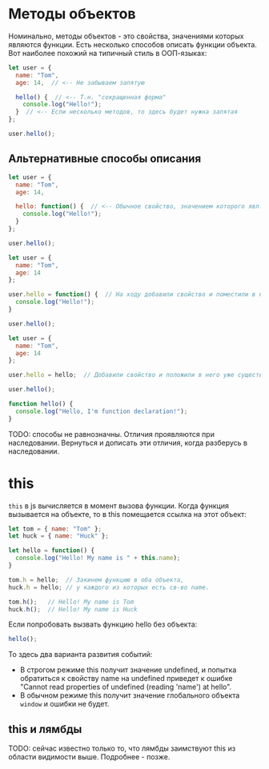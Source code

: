 # Методы объектов

Номинально, методы объектов - это свойства, значениями которых являются функции. Есть несколько способов описать функции объекта. Вот наиболее похожий на типичный стиль в ООП-языках:

```javascript
let user = {
  name: "Tom",
  age: 14,  // <-- Не забываем запятую

  hello() {  // <-- Т.н. "сокращенная форма"
    console.log("Hello!");
  }  // <-- Если несколько методов, то здесь будет нужна запятая
};

user.hello();
```

## Альтернативные способы описания

```javascript
let user = {
  name: "Tom",
  age: 14,

  hello: function() {  // <-- Обычное свойство, значением которого явл. функция
    console.log("Hello!");
  }
};

user.hello();
```

```javascript
let user = {
  name: "Tom",
  age: 14
};

user.hello = function() {  // На ходу добавили свойство и поместили в него новую функцию.
  console.log("Hello!");
}

user.hello();
```

```javascript
let user = {
  name: "Tom",
  age: 14
};

user.hello = hello;  // Добавили свойство и положили в него уже существующую функцию.

user.hello();

function hello() {
  console.log("Hello, I'm function declaration!");
}
```

TODO: способы не равнозначны. Отличия проявляются при наследовании. Вернуться и дописать эти отличия, когда разберусь в наследовании.

# this

`this` в js вычисляется в момент вызова функции. Когда функция вызывается на объекте, то в this помещается ссылка на этот объект:

```javascript
let tom = { name: "Tom" };
let huck = { name: "Huck" };

let hello = function() {
  console.log("Hello! My name is " + this.name);
}

tom.h = hello;  // Закинем функцию в оба объекта,
huck.h = hello; // у каждого из которых есть св-во name.

tom.h();   // Hello! My name is Tom
huck.h();  // Hello! My name is Huck
```

Если попробовать вызвать функцию hello без объекта:

```javascript
hello();
```

То здесь два варианта развития событий:

* В строгом режиме this получит значение undefined, и попытка обратиться к свойству name на undefined приведет к ошибке "Cannot read properties of undefined (reading 'name') at hello".
* В обычном режиме this получит значение глобального объекта `window` и ошибки не будет.

## this и лямбды

TODO: сейчас известно только то, что лямбды заимствуют this из области видимости выше. Подробнее - позже.